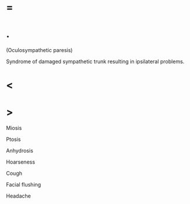 # =

# .

(Oculosympathetic paresis)

Syndrome of damaged sympathetic trunk resulting in ipsilateral problems.

# <

# >

Miosis

Ptosis

Anhydrosis

Hoarseness

Cough

Facial flushing

Headache
